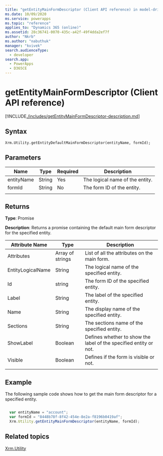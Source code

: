 ```yaml
---
title: "getEntityMainFormDescriptor (Client API reference) in model-driven apps| MicrosoftDocs"
ms.date: 10/09/2020
ms.service: powerapps
ms.topic: "reference"
applies_to: "Dynamics 365 (online)"
ms.assetid: 28c36741-0070-435c-a42f-49f4dda2ef7f
author: "Nkrb"
ms.author: "nabuthuk"
manager: "kvivek"
search.audienceType: 
  - developer
search.app: 
  - PowerApps
  - D365CE
---
```


# getEntityMainFormDescriptor (Client API reference)

[!INCLUDE[./includes/getEntityMainFormDescriptor-description.md](./includes/getEntityMainFormDescriptor-description.md)] 

## Syntax

`Xrm.Utility.getEntityDefaultMainFormDescriptor(entityName, formId);`

## Parameters

|Name |Type |Required |Description |
|---|---|---|---|
|entityName|String|Yes|The logical name of the entity.|
|formId|String|No|The form ID of the entity.|
||||

## Returns

**Type**: Promise

**Description**: Returns a promise containing the default main form descriptor for the specified entity.

|Attribute Name| Type| Description|
|-------------|-------|-----------|
|Attributes| Array of strings| List of all the attributes on the main form.|
|EntityLogicalName| String| The logical name of the specified entity.|
|Id| string| The form ID of the specified entity.|
|Label| String| The label of the specified entity.|
|Name| String| The display name of the specified entity.|
|Sections| String| The sections name of the specified entity.|
|ShowLabel| Boolean| Defines whether to show the label of the specified entity or not.|
|Visible| Boolean| Defines if the form is visible or not.|
||||

## Example

The following sample code shows how to get the main form descriptor for a specified entity. 

```javascript

  var entityName = "account";
  var formId = "8448b78f-8f42-454e-8e2a-f8196b0419af";
  Xrm.Utility.getEntityMainFormDescriptor(entityName, formId);

```

## Related topics

[Xrm.Utility](../xrm-utility.md)